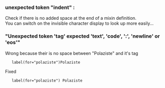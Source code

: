 ### **unexpected token "indent"** :    
Check if there is no added space at the end of a mixin definition.    
You can switch on the invisible character display to look up more easily...

### "Unexpected token 'tag' expected 'text', 'code', ':', 'newline' or 'eos'"

Wrong because their is no space between "Polaziste" and it's tag
````jade
   label(for="polaziste")Polaziste
````
Fixed
````jade
   label(for="polaziste") Polaziste
````